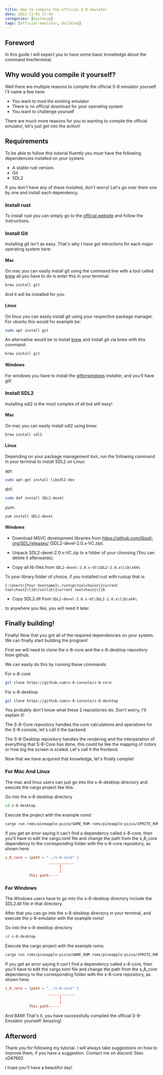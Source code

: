 ```yaml
---
title: How to compile the official S-8 emulator
date: 2022-11-01 17:54
categories: [building]
tags: [official-emulator, building]
---
```


## Foreword

In this guide I will expect you to have some basic knowledge about the command line/terminal.


## Why would you compile it yourself?

Well there are multiple reasons to compile the official S-8 emulator yourself I'll name a few here:

* You want to mod the existing emulator
* There is no official download for your operating system
* You want to challenge yourself

There are much more reasons for you to wanting to compile the official emulator, let's just get into the action!


## Requirements

To be able to follow this tutorial fluently you must have the following dependencies installed on your system:

* A stable rust version.
* Git
* SDL2

If you don't have any of these installed, don't worry! Let's go over them one by one and install each dependency.

### Install rust

To install rust you can simply go to the [official website](https://www.rust-lang.org/tools/install) and follow the instructions.

### Install Git

Installing git isn't as easy. That's why I have got intructions for each major operating system here:

#### Mac

On mac you can easily install git using the command line with a tool called [brew](https://brew.sh/) all you have to do is enter this in your terminal:

```bash
brew install git
```

And it will be installed for you.

#### Linux

On linux you can easily install git using your respective package manager. For ubuntu this would for example be:

```bash
sudo apt install git
```

An alternative would be to install [brew](https://brew.sh/) and install git via brew with this command:

```bash
brew install git
```

#### Windows

For windows you have to install the [gitforwindows](https://gitforwindows.org/) installer, and you'll have git!

### Install SDL2

Installing sdl2 is the most complex of all but still easy!

#### Mac

On mac you can easily install sdl2 using brew:

```bash
brew install sdl2
```

#### Linux

Depending on your package management tool, run the following command in your terminal to install SDL2 on Linux:

apt:
```bash
sudo apt-get install libsdl2-dev
```

dnf:
```bash
sudo dnf install SDL2-devel
```

yum:
```bash
yum install SDL2-devel
```


#### Windows

* Download MSVC development libraries from https://github.com/libsdl-org/SDL/releases/ (SDL2-devel-2.0.x-VC.zip).

* Unpack SDL2-devel-2.0.x-VC.zip to a folder of your choosing (You can delete it afterwards).

* Copy all lib files from ```SDL2-devel-2.0.x-VC\SDL2-2.0.x\lib\x64\```

To your library folder of choice, if you installed rust with rustup that is:

```
C:\Users\{Your Username}\.rustup\toolchains\{current toolchain}\lib\rustlib\{current toolchain}\lib
```

* Copy SDL2.dll from ```SDL2-devel-2.0.x-VC\SDL2-2.0.x\lib\x64\```

to anywhere you like, you will need it later.

## Finally building!

Finally! Now that you got all of the required dependencies on your system. We can finally start building the program!

First we will need to clone the s-8-core and the s-8-desktop repository from github.

We can easily do this by running these commands:


For s-8-core
```bash
git clone https://github.com/s-8-console/s-8-core
```

For s-8-desktop
```bash
git clone https://github.com/s-8-console/s-8-desktop
```

You probably don't know what these 2 repositories do. Don't worry, I'll explain it!

The S-8-Core repository handles the core calculations and operations for the S-8 console, let's call it the backend.

The S-8-Desktop repository handles the rendering and the interpetation of everything that S-8-Core has done, this could be like the mapping of colors or how big the screen is scaled. Let's call it the frontend.

Now that we have acquired that knowledge, let's finally compile!

### For Mac And Linux

The mac and linux users can just go into the s-8-desktop directory and execute the cargo project like this:

Go into the s-8-desktop directory
```bash
cd s-8-desktop
```

Execute the project with the example roms!
```bash
cargo run roms/pineapple-pizza/GAME_ROM roms/pineapple-pizza/SPRITE_ROM roms/FONT_SET
```

If you get an error saying it can't find a dependency called s-8-core, then you'll have to edit the cargo.toml file and change the path from the s_8_core dependency to the corresponding folder with the s-8-core repository, as shown here:

```toml
s_8_core = {path = "../s-8-core" }
                    ____________
                         |
                         |
           This path-----
```

### For Windows

The Windows users have to go into the s-8-desktop directory include the SDL2.dll file in that directory.

After that you can go into the s-8-desktop directory in your terminal, and execute the s-8-emulator with the example roms!


Go into the s-8-desktop directory
```bash
cd s-8-desktop
```

Execute the cargo project with the example roms:

```bash
cargo run roms/pineapple-pizza/GAME_ROM roms/pineapple-pizza/SPRITE_ROM roms/FONT_SET
```

If you get an error saying it can't find a dependency called s-8-core, then you'll have to edit the cargo.toml file and change the path from the s_8_core dependency to the corresponding folder with the s-8-core repository, as shown here:

```toml
s_8_core = {path = "../s-8-core" }
                    ____________
                         |
                         |
           This path-----
```

And BAM! That's it, you have successfully compiled the official S-8-Emulator yourself! Amazing!

## Afterword

Thank you for following my tutorial. I will always take suggestions on how to improve them, if you have a suggestion. Contact me on discord: Stan xD#7662

I hope you'll have a beautiful day!
